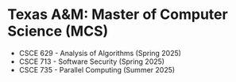 # Texas A&M: Master of Computer Science (MCS)

* CSCE 629 - Analysis of Algorithms (Spring 2025)
* CSCE 713 - Software Security (Spring 2025)
* CSCE 735 - Parallel Computing (Summer 2025)
